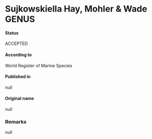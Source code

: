 Sujkowskiella Hay, Mohler & Wade GENUS
=======

#### Status
ACCEPTED

#### According to
World Register of Marine Species

#### Published in
null

#### Original name
null

### Remarks
null